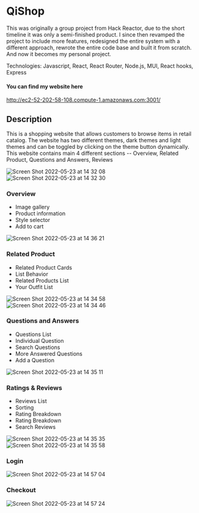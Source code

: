# QiShop
This was originally a group project from Hack Reactor, due to the short timeline it was only a semi-finished product. I since then revamped the project to include more features, redesigned the entire system with a different approach, rewrote the entire code base and built it from scratch. And now it becomes my personal project.

Technologies: Javascript, React, React Router, Node.js, MUI, React hooks, Express

#### You can find my website here
http://ec2-52-202-58-108.compute-1.amazonaws.com:3001/

## Description
This is a shopping website that allows customers to browse items in retail catalog. The website has two different themes, dark themes and light themes and can be toggled by clicking on the theme button dynamically. This website contains main 4 different sections -- Overview, Related Product, Questions and Answers, Reviews

![Screen Shot 2022-05-23 at 14 32 08](https://user-images.githubusercontent.com/64598363/169893750-d2549914-81a4-438f-bb88-188105235ef2.png)![Screen Shot 2022-05-23 at 14 32 30](https://user-images.githubusercontent.com/64598363/169893780-85829e8a-8522-4698-8def-bc28b2cca1e2.png)
### Overview
* Image gallery 
* Product information
* Style selector
* Add to cart

![Screen Shot 2022-05-23 at 14 36 21](https://user-images.githubusercontent.com/64598363/169895014-347b1341-917d-4549-83e7-0cead2350f08.png)
### Related Product
* Related Product Cards
* List Behavior
* Related Products List
* Your Outfit List

![Screen Shot 2022-05-23 at 14 34 58](https://user-images.githubusercontent.com/64598363/169895467-cb60da26-0929-4de3-9de0-fa3821c55191.png)
![Screen Shot 2022-05-23 at 14 34 46](https://user-images.githubusercontent.com/64598363/169895448-11e3509f-6a8e-4ee6-973a-0998f9d35e8e.png)
### Questions and Answers
* Questions List
* Individual Question
* Search Questions
* More Answered Questions
* Add a Question

![Screen Shot 2022-05-23 at 14 35 11](https://user-images.githubusercontent.com/64598363/169895751-2079e5cc-216f-4e4a-a6bc-62e6c59a8b21.png)
### Ratings & Reviews
* Reviews List
* Sorting
* Rating Breakdown
* Rating Breakdown
* Search Reviews

![Screen Shot 2022-05-23 at 14 35 35](https://user-images.githubusercontent.com/64598363/169895960-d7f83bb5-c33a-4631-b583-55491a2cea4e.png)
![Screen Shot 2022-05-23 at 14 35 58](https://user-images.githubusercontent.com/64598363/169896027-a352c6bc-8d08-477b-986a-8eb79f88d8f2.png)
### Login

![Screen Shot 2022-05-23 at 14 57 04](https://user-images.githubusercontent.com/64598363/169896243-497f1d8c-2182-4baf-ae5d-61754f907937.png)

### Checkout
![Screen Shot 2022-05-23 at 14 57 24](https://user-images.githubusercontent.com/64598363/169896321-20172710-67b5-4963-99d5-8578cd06c206.png)








